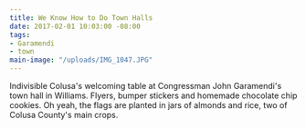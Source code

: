 ```yaml
---
title: We Know How to Do Town Halls
date: 2017-02-01 10:03:00 -08:00
tags:
- Garamendi
- town
main-image: "/uploads/IMG_1047.JPG"
---
```


Indivisible Colusa's welcoming table at Congressman John Garamendi's town hall in Williams. Flyers, bumper stickers and homemade chocolate chip cookies. Oh yeah, the flags are planted in jars of almonds and rice, two of Colusa County's main crops. 